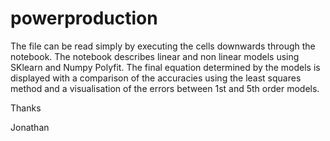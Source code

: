 # powerproduction

The file can be read simply by executing the cells downwards through the notebook. The notebook describes linear and non linear models using SKlearn and Numpy Polyfit. The final equation determined by the models is displayed with a comparison of the accuracies using the least squares method and a visualisation of the errors between 1st and 5th order models.

Thanks

Jonathan


